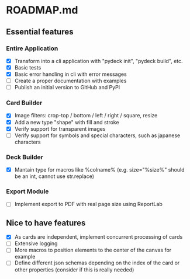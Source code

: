# ROADMAP.md

## Essential features

### Entire Application
- [x] Transform into a cli application with "pydeck init", "pydeck build", etc.
- [x] Basic tests
- [x] Basic error handling in cli with error messages
- [ ] Create a proper documentation with examples
- [ ] Publish an initial version to GitHub and PyPI

### Card Builder
- [x] Image filters: crop-top / bottom / left / right / square, resize
- [x] Add a new type "shape" with fill and stroke
- [x] Verify support for transparent images
- [ ] Verify support for symbols and special characters, such as japanese characters

### Deck Builder
- [x] Mantain type for macros like %colname% (e.g. size="%size%" should be an int, cannot use str.replace)

### Export Module
- [ ] Implement export to PDF with real page size using ReportLab

## Nice to have features
- [x] As cards are independent, implement concurrent processing of cards
- [ ] Extensive logging
- [ ] More macros to position elements to the center of the canvas for example
- [ ] Define different json schemas depending on the index of the card or other properties (consider if this is really needed)

